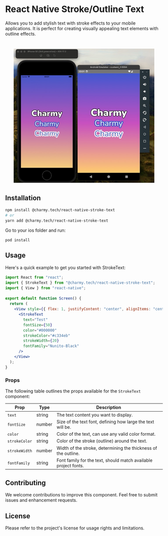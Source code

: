 # React Native Stroke/Outline Text

Allows you to add stylish text with stroke effects to your mobile applications. It is perfect for creating visually appealing text elements with outline effects.

<h1 align="center">
  <img width="450" src="docs/example.jpeg"/>
</h1>


## Installation

```bash
npm install @charmy.tech/react-native-stroke-text
# or
yarn add @charmy.tech/react-native-stroke-text
```

Go to your ios folder and run:
```
pod install
```

## Usage
Here's a quick example to get you started with StrokeText:

```jsx
import React from "react";
import { StrokeText } from "@charmy.tech/react-native-stroke-text";
import { View } from "react-native";

export default function Screen() {
  return (
    <View style={{ flex: 1, justifyContent: "center", alignItems: "center" }}>
      <StrokeText
        text="Test"
        fontSize={50}
        color="#000000"
        strokeColor="#c334eb"
        strokeWidth={20}
        fontFamily="Nunito-Black"
      />
    </View>
  );
}

```

### Props

The following table outlines the props available for the `StrokeText` component:

| Prop          | Type   | Description                                                  |
|---------------|--------|--------------------------------------------------------------|
| `text`        | string | The text content you want to display.                        |
| `fontSize`    | number | Size of the text font, defining how large the text will be.  |
| `color`       | string | Color of the text, can use any valid color format.           |
| `strokeColor` | string | Color of the stroke (outline) around the text.               |
| `strokeWidth` | number | Width of the stroke, determining the thickness of the outline.|
| `fontFamily`  | string | Font family for the text, should match available project fonts.|


## Contributing
We welcome contributions to improve this component. Feel free to submit issues and enhancement requests.

## License
Please refer to the project's license for usage rights and limitations.
